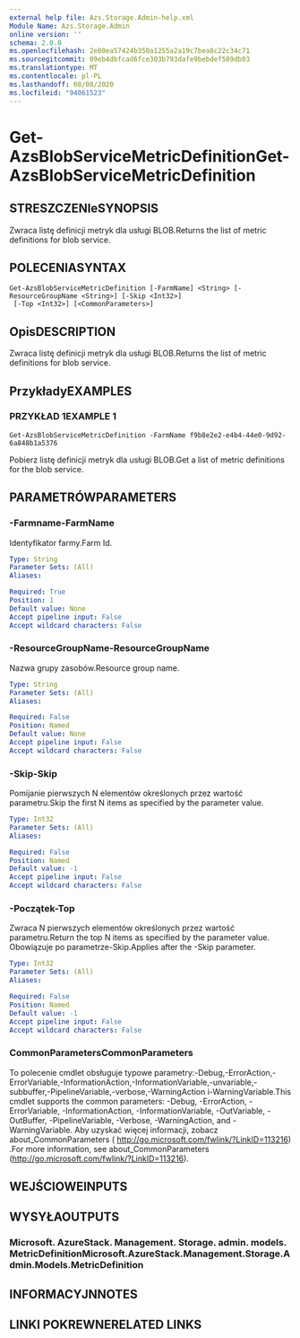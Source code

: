 ```yaml
---
external help file: Azs.Storage.Admin-help.xml
Module Name: Azs.Storage.Admin
online version: ''
schema: 2.0.0
ms.openlocfilehash: 2e80ea57424b350a1255a2a19c7bea8c22c34c71
ms.sourcegitcommit: 09eb4dbfcad6fce303b793dafe9bebdef589db03
ms.translationtype: MT
ms.contentlocale: pl-PL
ms.lasthandoff: 08/08/2020
ms.locfileid: "94061523"
---
```

# <span data-ttu-id="a117e-101">Get-AzsBlobServiceMetricDefinition</span><span class="sxs-lookup"><span data-stu-id="a117e-101">Get-AzsBlobServiceMetricDefinition</span></span>

## <span data-ttu-id="a117e-102">STRESZCZENIe</span><span class="sxs-lookup"><span data-stu-id="a117e-102">SYNOPSIS</span></span>
<span data-ttu-id="a117e-103">Zwraca listę definicji metryk dla usługi BLOB.</span><span class="sxs-lookup"><span data-stu-id="a117e-103">Returns the list of metric definitions for blob service.</span></span>

## <span data-ttu-id="a117e-104">POLECENIA</span><span class="sxs-lookup"><span data-stu-id="a117e-104">SYNTAX</span></span>

```
Get-AzsBlobServiceMetricDefinition [-FarmName] <String> [-ResourceGroupName <String>] [-Skip <Int32>]
 [-Top <Int32>] [<CommonParameters>]
```

## <span data-ttu-id="a117e-105">Opis</span><span class="sxs-lookup"><span data-stu-id="a117e-105">DESCRIPTION</span></span>
<span data-ttu-id="a117e-106">Zwraca listę definicji metryk dla usługi BLOB.</span><span class="sxs-lookup"><span data-stu-id="a117e-106">Returns the list of metric definitions for blob service.</span></span>

## <span data-ttu-id="a117e-107">Przykłady</span><span class="sxs-lookup"><span data-stu-id="a117e-107">EXAMPLES</span></span>

### <span data-ttu-id="a117e-108">PRZYKŁAD 1</span><span class="sxs-lookup"><span data-stu-id="a117e-108">EXAMPLE 1</span></span>
```
Get-AzsBlobServiceMetricDefinition -FarmName f9b8e2e2-e4b4-44e0-9d92-6a848b1a5376
```

<span data-ttu-id="a117e-109">Pobierz listę definicji metryk dla usługi BLOB.</span><span class="sxs-lookup"><span data-stu-id="a117e-109">Get a list of metric definitions for the blob service.</span></span>

## <span data-ttu-id="a117e-110">PARAMETRÓW</span><span class="sxs-lookup"><span data-stu-id="a117e-110">PARAMETERS</span></span>

### <span data-ttu-id="a117e-111">-Farmname</span><span class="sxs-lookup"><span data-stu-id="a117e-111">-FarmName</span></span>
<span data-ttu-id="a117e-112">Identyfikator farmy.</span><span class="sxs-lookup"><span data-stu-id="a117e-112">Farm Id.</span></span>

```yaml
Type: String
Parameter Sets: (All)
Aliases:

Required: True
Position: 1
Default value: None
Accept pipeline input: False
Accept wildcard characters: False
```

### <span data-ttu-id="a117e-113">-ResourceGroupName</span><span class="sxs-lookup"><span data-stu-id="a117e-113">-ResourceGroupName</span></span>
<span data-ttu-id="a117e-114">Nazwa grupy zasobów.</span><span class="sxs-lookup"><span data-stu-id="a117e-114">Resource group name.</span></span>

```yaml
Type: String
Parameter Sets: (All)
Aliases:

Required: False
Position: Named
Default value: None
Accept pipeline input: False
Accept wildcard characters: False
```

### <span data-ttu-id="a117e-115">-Skip</span><span class="sxs-lookup"><span data-stu-id="a117e-115">-Skip</span></span>
<span data-ttu-id="a117e-116">Pomijanie pierwszych N elementów określonych przez wartość parametru.</span><span class="sxs-lookup"><span data-stu-id="a117e-116">Skip the first N items as specified by the parameter value.</span></span>

```yaml
Type: Int32
Parameter Sets: (All)
Aliases:

Required: False
Position: Named
Default value: -1
Accept pipeline input: False
Accept wildcard characters: False
```

### <span data-ttu-id="a117e-117">-Początek</span><span class="sxs-lookup"><span data-stu-id="a117e-117">-Top</span></span>
<span data-ttu-id="a117e-118">Zwraca N pierwszych elementów określonych przez wartość parametru.</span><span class="sxs-lookup"><span data-stu-id="a117e-118">Return the top N items as specified by the parameter value.</span></span>
<span data-ttu-id="a117e-119">Obowiązuje po parametrze-Skip.</span><span class="sxs-lookup"><span data-stu-id="a117e-119">Applies after the -Skip parameter.</span></span>

```yaml
Type: Int32
Parameter Sets: (All)
Aliases:

Required: False
Position: Named
Default value: -1
Accept pipeline input: False
Accept wildcard characters: False
```

### <span data-ttu-id="a117e-120">CommonParameters</span><span class="sxs-lookup"><span data-stu-id="a117e-120">CommonParameters</span></span>
<span data-ttu-id="a117e-121">To polecenie cmdlet obsługuje typowe parametry:-Debug,-ErrorAction,-ErrorVariable,-InformationAction,-InformationVariable,-unvariable,-subbuffer,-PipelineVariable,-verbose,-WarningAction i-WarningVariable.</span><span class="sxs-lookup"><span data-stu-id="a117e-121">This cmdlet supports the common parameters: -Debug, -ErrorAction, -ErrorVariable, -InformationAction, -InformationVariable, -OutVariable, -OutBuffer, -PipelineVariable, -Verbose, -WarningAction, and -WarningVariable.</span></span> <span data-ttu-id="a117e-122">Aby uzyskać więcej informacji, zobacz about_CommonParameters ( http://go.microsoft.com/fwlink/?LinkID=113216) .</span><span class="sxs-lookup"><span data-stu-id="a117e-122">For more information, see about_CommonParameters (http://go.microsoft.com/fwlink/?LinkID=113216).</span></span>

## <span data-ttu-id="a117e-123">WEJŚCIOWE</span><span class="sxs-lookup"><span data-stu-id="a117e-123">INPUTS</span></span>

## <span data-ttu-id="a117e-124">WYSYŁA</span><span class="sxs-lookup"><span data-stu-id="a117e-124">OUTPUTS</span></span>

### <span data-ttu-id="a117e-125">Microsoft. AzureStack. Management. Storage. admin. models. MetricDefinition</span><span class="sxs-lookup"><span data-stu-id="a117e-125">Microsoft.AzureStack.Management.Storage.Admin.Models.MetricDefinition</span></span>

## <span data-ttu-id="a117e-126">INFORMACYJN</span><span class="sxs-lookup"><span data-stu-id="a117e-126">NOTES</span></span>

## <span data-ttu-id="a117e-127">LINKI POKREWNE</span><span class="sxs-lookup"><span data-stu-id="a117e-127">RELATED LINKS</span></span>
